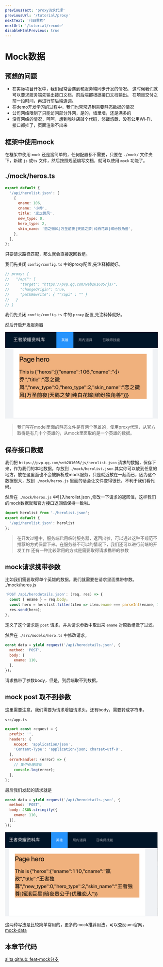 ```yaml
---
previousText: 'proxy请求代理'
previousUrl: '/tutorial/proxy'
nextText: '代码重构'
nextUrl: '/tutorial/recode'
disableHtmlPreviews: true
---
```


# Mock数据

## 预想的问题

- 在实际项目开发中，我们经常会遇到和服务端同步开发的情况。
这时候我们就可以要求服务端先输出接口文档，前后端都根据接口文档输出。
在项目交付之前一段时间，再进行前后端连调。
- 在demo开发学习的过程中，我们也常常遇到需要静态数据的情况
- 公司网络限制了只能访问部分外网，是的，墙里墙，还是满多的
- 没有网络的情况，呵呵，想到咖啡店敲个代码，悠哉悠哉，没有公用Wi-Fi，接口都挂了，页面渲染不出来

## 框架中使用mock

在框架中使用 `mock` 还是蛮简单的，任何配置都不需要，只要在 `./mock/` 文件夹下，新建 `js` 或`ts` 文件，然后按照规范编写文档，就可以使用 `mock` 功能了。

## ./mock/heros.ts

```javascript
export default {
  '/api/herolist.json': [
    {
      ename: 106,
      cname: '小乔',
      title: '恋之微风',
      new_type: 0,
      hero_type: 2,
      skin_name: '恋之微风|万圣前夜|天鹅之梦|纯白花嫁|缤纷独角兽',
    },
  ],
};
```

只要请求路径匹配，那么就会直接返回数组。

我们先关闭 `config/config.ts` 中的proxy配置,先注释掉就好。

```javascript
// proxy: {
//   "/api": {
//     "target": "https://pvp.qq.com/web201605/js/",
//     "changeOrigin": true,
//     "pathRewrite": { "^/api" : "" }
//   }
// }
```

我们先关闭 `config/config.ts` 中的 `proxy` 配置,先注释掉就好。

然后开启开发服务器

![img](../../assets/img/tutorial/mock1.png)

> 我们写在model里面的静态文件是有两个英雄的，使用proxy代理，从官方取得是有几十个英雄的，从mock里面取的是一个英雄的数据。

## 保存接口数据

我们把 `https://pvp.qq.com/web201605/js/herolist.json` 请求的数据，保存下来，作为我们的本地数据，存放到 `./mock/herolist.json` 其实你可以放到任意的地方，放在这里面也不会被解析成mock服务，只是就近放在一起而已，因为这个数据很大，放到 `./mock/heros.js` 里面的话会让文件变得很长，不利于我们看代码。

然后在 `./mock/heros.js` 中引入herolist.json ,修改一下请求的返回值，这样我们的mock数据就和官方接口返回值保持一致啦。

```javascript
import herolist from './herolist.json';
export default {
  '/api/herolist.json': herolist
};
```

> 在开发过程中，服务端启用临时服务器，返回出参，可以通过这种不规范不推荐的方式保留下来。在服务器不可以的情况下，我们还可以进行前端的开发工作
> 还有一种比较常用的方式是需要取得请求携带的参数

## mock请求携带参数

比如我们需要取得单个英雄的数据，我们就需要在请求里面携带参数。<br />./mock/heros.js

```javascript
'POST /api/herodetails.json': (req, res) => {
  const { ename } = req.body;
  const hero = herolist.filter(item => item.ename === parseInt(ename, 10))[0];
  res.send(hero);
},
```

定义了这个请求是 `post` 请求，并从请求参数中取出来 `ename` 对原数组做了过滤。

然后在 `./src/models/hero.ts` 中修改请求。

```javascript
const data = yield request('/api/herodetails.json', {
  method: 'POST',
  body: {
    ename: 110,
  },
});
```

请求携带了参数body，但是，到后端取不到数据。

## mock post 取不到参数

这里需要注意，我们需要为请求增加请求头，还有body，需要转成字符串。

`src/app.ts`

```js
export const request = {
  prefix: '',
  headers: {
    Accept: 'application/json',
    'Content-Type': 'application/json; charset=utf-8',
  },
  errorHandler: (error) => {
    // 集中处理错误
    console.log(error);
  },
};
```

最后我们发起的请求就是

```javascript
const data = yield request('/api/herodetails.json', {
  method: 'POST',
  body: JSON.stringify({
    ename: 110,
  }),
});
```

![img](../../assets/img/tutorial/mock2.png)

这两种写法是比较简单常用的，更多的mock推荐用法，可以查阅umi官网，[mock-data](https://umijs.org/zh/guide/mock-data.html)

## 本章节代码

[alita github: feat-mock分支](https://github.com/alitajs/alitaDemo/tree/feat-mock)